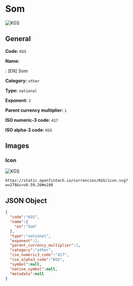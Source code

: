 
# Som 
![KGS](https://static.openfintech.io/currencies/KGS/icon.svg?w=278&c=v0.59.26#w100)  

## General 
 
**Code:** `KGS` 
 
**Name:** 
 
:	[EN] Som 
 
**Category:** `other` 
 
**Type:** `national` 
 
**Exponent:** `2` 
 
**Parent currency multiplier:** `1` 
 
**ISO numeric-3 code:** `417` 
 
**ISO alpha-3 code:** `KGS` 
 

## Images 

### Icon 
 
![KGS](https://static.openfintech.io/currencies/KGS/icon.svg?w=278&c=v0.59.26#w100)  

```
https://static.openfintech.io/currencies/KGS/icon.svg?w=278&c=v0.59.26#w100
```  

## JSON Object 

```json
{
  "code":"KGS",
  "name":{
    "en":"Som"
  },
  "type":"national",
  "exponent":2,
  "parent_currency_multiplier":1,
  "category":"other",
  "iso_numeric3_code":"417",
  "iso_alpha3_code":"KGS",
  "symbol":null,
  "native_symbol":null,
  "metadata":null
}
```  
